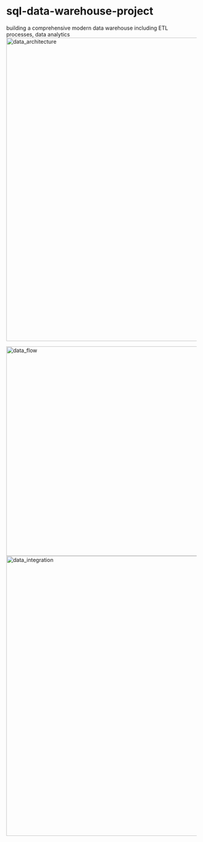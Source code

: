 # sql-data-warehouse-project
building a comprehensive modern data warehouse including ETL processes, data analytics
<img width="1544" height="801" alt="data_architecture" src="https://github.com/user-attachments/assets/c36c641a-3a13-4f67-ae26-255caad9d8ae" />


<img width="1094" height="553" alt="data_flow" src="https://github.com/user-attachments/assets/3549a7db-5046-4a29-9028-174a9a212080" />


<img width="1522" height="739" alt="data_integration" src="https://github.com/user-attachments/assets/751ec893-9967-457d-8b0a-58cf426880b6" />
